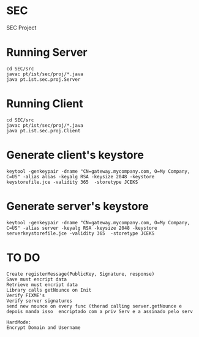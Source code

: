 # SEC
SEC Project


# Running Server
`cd SEC/src` <br>
`javac pt/ist/sec/proj/*.java` <br>
`java pt.ist.sec.proj.Server` <br>

# Running Client
`cd SEC/src` <br>
`javac pt/ist/sec/proj/*.java` <br>
`java pt.ist.sec.proj.Client` <br>

# Generate client's keystore
`keytool -genkeypair -dname "CN=gateway.mycompany.com, O=My Company, C=US" -alias alias -keyalg RSA -keysize 2048 -keystore keystorefile.jce -validity 365  -storetype JCEKS` <br>

# Generate server's keystore
`keytool -genkeypair -dname "CN=gateway.mycompany.com, O=My Company, C=US" -alias server -keyalg RSA -keysize 2048 -keystore serverkeystorefile.jce -validity 365  -storetype JCEKS` <br>

# TO DO
`Create registerMessage(PublicKey, Signature, response)`<br>
`Save must encript data`<br>
`Retrieve must encript data`<br>
`Library calls getNounce on Init`<br>
`Verify FIXME's`<br>
`Verify server signatures `<br>
`send new nounce on every func (therad calling server.getNounce e depois manda isso  encriptado com a priv Serv e a assinado pelo serv`<br>

`HardMode:`<br>
  `Encrypt Domain and Username`<br>
